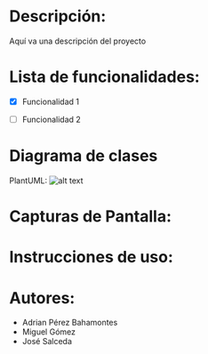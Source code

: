 # Descripción:
Aquí va una descripción del proyecto

# Lista de funcionalidades:

- [x] Funcionalidad 1

- [ ] Funcionalidad 2

# Diagrama de clases

PlantUML: 
![alt text](http://www.plantuml.com/plantuml/png/lLFDIWCn4BxlK-Ie-0QUAYt-71InIC_JpRWTc4oMPBQwYEzkjqdewa91QEqjt-Jx-JBTMLG8sZckI1J36zHevankJT8iDO1YqvlFokn-LpLmtJ4exYzSN5uR4gs-gX5rXQ0R37ClbfIy56g3kaBc1RQwcMz06YpqCbuAq6IUv64TDK2jfcQ8qToaOs8K0vBTk0i1HPzzt7kdmQHC_Gj8rvpVucixc6uzsGEsyEzIq2DPXdBZA7OeSZWosWPBha4ciLC3_50KUwINXJu-o62HC6XRxcz1gUdmPs9BM823oq2Sc8m3JvQM7pBZUVdxhMHeQlBaWmCkZst8jOmEHUFV_qr9CFUp9vJCuKzP-nvXsxy0oJZUMJw2vFU8bZhtZuPttjiiVsx76Ohj77y3 "PlantUML")

# Capturas de Pantalla:

# Instrucciones de uso:

# Autores: 

- Adrian Pérez Bahamontes
- Miguel Gómez
- José Salceda